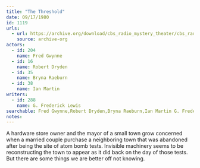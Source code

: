 ```yaml
---
title: "The Threshold"
date: 09/17/1980
id: 1119
urls: 
  - url: https://archive.org/download/cbs_radio_mystery_theater/cbs_radio_mystery_theater-1101-1150.zip/cbs_radio_mystery_theater-1101-1150%2Fcbsrmt_1119_the_threshold.mp3
    source: archive-org
actors:  
  - id: 204
    name: Fred Gwynne  
  - id: 16
    name: Robert Dryden  
  - id: 35
    name: Bryna Raeburn  
  - id: 38
    name: Ian Martin
writers:  
  - id: 288
    name: G. Frederick Lewis
searchable: Fred Gwynne,Robert Dryden,Bryna Raeburn,Ian Martin G. Frederick Lewis
notes:  
---
```

A hardware store owner and the mayor of a small town grow concerned when a married couple purchase a neighboring town that was abandoned after being the site of atom bomb tests. Invisible machinery seems to be reconstructing the town to appear as it did back on the day of those tests. But there are some things we are better off not knowing.